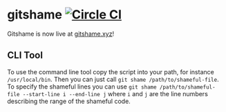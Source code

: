 # gitshame [![Circle CI](https://circleci.com/gh/dminnear/gitshame/tree/master.svg?style=svg&circle-token=28d91815a3979cffcaaa0038934e6ac0d1817fdd)](https://circleci.com/gh/dminnear/gitshame/tree/master)
Gitshame is now live at [gitshame.xyz](https://gitshame.xyz)!


## CLI Tool

To use the command line tool copy the script into your path, for instance `/usr/local/bin`.
Then you can just call `git shame /path/to/shameful-file`.
To specify the shameful lines you can use `git shame /path/to/shameful-file --start-line i --end-line j`
where `i` and `j` are the line numbers describing the range of the shameful code.
